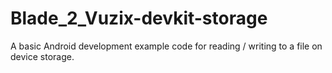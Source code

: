 # Blade_2_Vuzix-devkit-storage

A basic Android development example code for reading / writing to a file on device storage.
